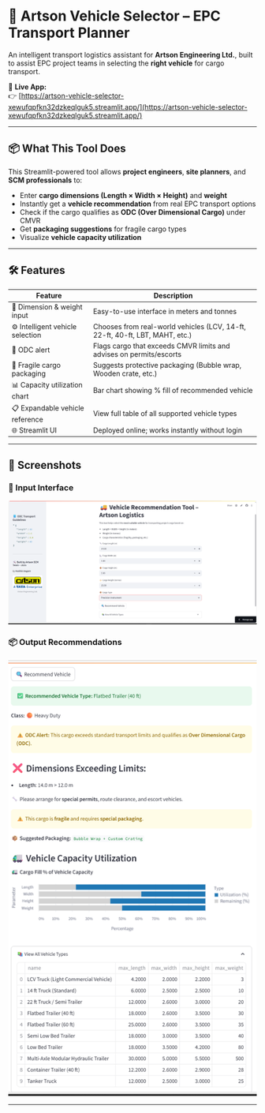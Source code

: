 # 🚛 Artson Vehicle Selector – EPC Transport Planner

An intelligent transport logistics assistant for **Artson Engineering Ltd.**, built to assist EPC project teams in selecting the **right vehicle** for cargo transport.

🔗 **Live App:**  
👉 [https://artson-vehicle-selector-xewufqpfkn32dzkeqlguk5.streamlit.app/](https://artson-vehicle-selector-xewufqpfkn32dzkeqlguk5.streamlit.app/)

---

## 📦 What This Tool Does

This Streamlit-powered tool allows **project engineers**, **site planners**, and **SCM professionals** to:

- Enter **cargo dimensions (Length × Width × Height)** and **weight**
- Instantly get a **vehicle recommendation** from real EPC transport options
- Check if the cargo qualifies as **ODC (Over Dimensional Cargo)** under CMVR
- Get **packaging suggestions** for fragile cargo types
- Visualize **vehicle capacity utilization**

---

## 🛠️ Features

| Feature                          | Description                                                                 |
|----------------------------------|-----------------------------------------------------------------------------|
| 📐 Dimension & weight input       | Easy-to-use interface in meters and tonnes                                  |
| ⚙️ Intelligent vehicle selection | Chooses from real-world vehicles (LCV, 14-ft, 22-ft, 40-ft, LBT, MAHT, etc.)|
| 🚨 ODC alert                      | Flags cargo that exceeds CMVR limits and advises on permits/escorts         |
| 🧊 Fragile cargo packaging        | Suggests protective packaging (Bubble wrap, Wooden crate, etc.)             |
| 📊 Capacity utilization chart     | Bar chart showing % fill of recommended vehicle                             |
| 📋 Expandable vehicle reference  | View full table of all supported vehicle types                              |
| 🌐 Streamlit UI                   | Deployed online; works instantly without login                              |

---

## 📸 Screenshots

### 🔧 Input Interface  
![Input Screenshot](V-S-input-screenshot.png)

### 📦 Output Recommendations  
![Output Screenshot](V-S-output-screenshot.png)

---


